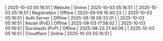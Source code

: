 | 2025-10-03 05:16:51 | Website | Online | 2025-10-03 05:16:51 |
| 2025-10-03 05:16:51 | Registration | Offline | 2025-09-09 16:40:23 |
| 2025-10-03 05:16:51 | Auth Server | Offline | 2025-08-18 09:33:31 |
| 2025-10-03 05:16:51 | Kezan (PvE) | Offline | 2025-08-03 17:58:02 |
| 2025-10-03 05:16:51 | Gurubashi (PvP) | Offline | 2025-08-23 21:44:06 |
| 2025-10-03 05:16:51 | Cloudflare | Online | 2025-10-03 05:16:51 |
